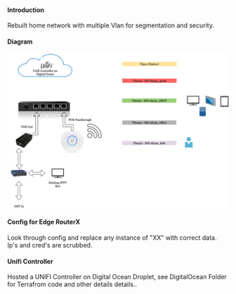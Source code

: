 #### Introduction

Rebuilt home network with multiple Vlan for segmentation and security.

 #### Diagram

![image](home_network.jpg)

 #### Config for Edge RouterX

Look through config and replace any instance of "XX" with correct data. Ip's and cred's are scrubbed.


 #### Unifi Controller

 Hosted a UNIFI Controller on Digital Ocean Droplet, see DigitalOcean Folder for  Terrafrom code and other details details..